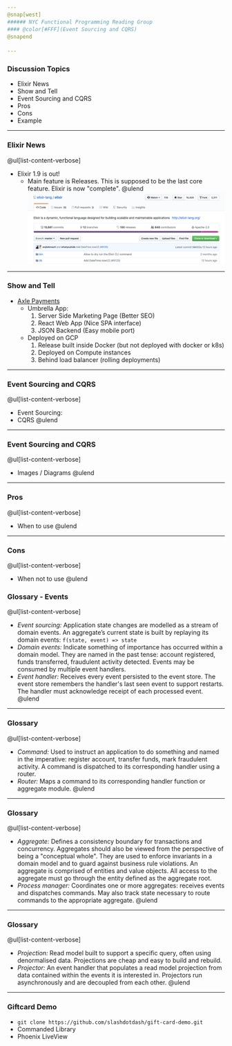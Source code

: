 ```yaml
---
@snap[west]
###### NYC Functional Programming Reading Group
#### @color[#FFF](Event Sourcing and CQRS)
@snapend

---
```

### Discussion Topics
- Elixir News
- Show and Tell
- Event Sourcing and CQRS
- Pros
- Cons
- Example

---
### Elixir News
@ul[list-content-verbose]
- Elixir 1.9 is out!
    - Main feature is Releases. This is supposed to be the last core feature. Elixir is now "complete".
@ulend
![Releases](meetup-08/releases.png)

---
### Show and Tell
- [Axle Payments](https://staging.axlepayments.com)
    - Umbrella App:
        1. Server Side Marketing Page (Better SEO)
        2. React Web App (Nice SPA interface)
        3. JSON Backend (Easy mobile port)
    - Deployed on GCP
        1. Release built inside Docker (but not deployed with docker or k8s)
        2. Deployed on Compute instances
        3. Behind load balancer (rolling deployments) 

---
### Event Sourcing and CQRS
@ul[list-content-verbose]
- Event Sourcing:
- CQRS
@ulend

---
### Event Sourcing and CQRS
@ul[list-content-verbose]
- Images / Diagrams
@ulend

---
### Pros 
@ul[list-content-verbose]
- When to use
@ulend

---
### Cons
@ul[list-content-verbose]
- When not to use
@ulend

### Glossary - Events
@ul[list-content-verbose]
- *Event sourcing:* Application state changes are modelled as a stream of domain events. An aggregate’s current state is built by replaying its domain events: `f(state, event) => state`
- *Domain events:* Indicate something of importance has occurred within a domain model. They are named in the past tense: account registered, funds transferred, fraudulent activity detected. Events may be consumed by multiple event handlers.
- *Event handler:* Receives every event persisted to the event store. The event store remembers the handler's last seen event to support restarts. The handler must acknowledge receipt of each processed event.
@ulend

---
### Glossary
@ul[list-content-verbose]
- *Command:* Used to instruct an application to do something and named in the imperative: register account, transfer funds, mark fraudulent activity. A command is dispatched to its corresponding handler using a router.
- *Router:* Maps a command to its corresponding handler function or aggregate module.
@ulend

---
### Glossary
@ul[list-content-verbose]
- *Aggregate:*  Defines a consistency boundary for transactions and concurrency. Aggregates should also be viewed from the perspective of being a "conceptual whole". They are used to enforce invariants in a domain model and to guard against business rule violations. An aggregate is comprised of entities and value objects. All access to the aggregate must go through the entity defined as the aggregate root.
- *Process manager:* Coordinates one or more aggregates: receives events and dispatches commands. May also track state necessary to route commands to the appropriate aggregate.
@ulend

---
### Glossary
@ul[list-content-verbose]
- *Projection:* Read model built to support a specific query, often using denormalised data. Projections are cheap and easy to build and rebuild.
- *Projector:*  An event handler that populates a read model projection from data contained within the events it is interested in. Projectors run asynchronously and are decoupled from each other.
@ulend

---
### Giftcard Demo
- `git clone https://github.com/slashdotdash/gift-card-demo.git`
- Commanded Library
- Phoenix LiveView